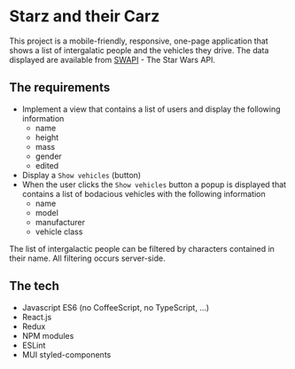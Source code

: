 # Starz and their Carz

This project is a mobile-friendly, responsive, one-page application that shows a list of intergalatic people and the vehicles they drive. The data displayed are available from [SWAPI](https://swapi.dev/) - The Star Wars API.

## The requirements
- Implement a view that contains a list of users and display the following information
  - name
  - height
  - mass
  - gender
  - edited
- Display a `Show vehicles` (button)
- When the user clicks the `Show vehicles` button a popup is displayed that contains a list of bodacious vehicles with the following information
  - name
  - model
  - manufacturer
  - vehicle class

The list of intergalactic people can be filtered by characters contained in their name. All filtering occurs server-side.

## The tech
- Javascript ES6 (no CoffeeScript, no TypeScript, …)
- React.js
- Redux
- NPM modules
- ESLint
- MUI styled-components
